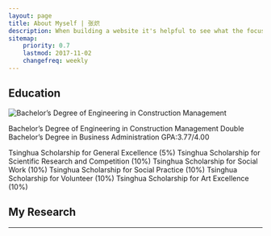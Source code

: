 ```yaml
---
layout: page
title: About Myself | 张炽
description: When building a website it's helpful to see what the focus of your site is. This page is an example of how to show a website's focus.
sitemap:
    priority: 0.7
    lastmod: 2017-11-02
    changefreq: weekly
---
```

## Education
![Bachelor’s Degree of Engineering in Construction Management](http://i1.bvimg.com/623513/cca14a2d39b394e3.png)

Bachelor’s Degree of Engineering in Construction Management
Double Bachelor’s Degree in Business Administration
GPA:3.77/4.00 

Tsinghua Scholarship for General Excellence (5%)
Tsinghua Scholarship for Scientific Research and Competition (10%)
Tsinghua Scholarship for Social Work (10%)
Tsinghua Scholarship for Social Practice (10%)
Tsinghua Scholarship for Volunteer (10%)
Tsinghua Scholarship for Art Excellence (10%)


## My Research
 



***
<div class="box alt">
		<div class="row 50% uniform">
			<div class="4u"><span class="image fit"><img src="{{ "http://i1.bvimg.com/623513/0bc799f7fc710c63.jpg" | absolute_url }}" alt="" /></span></div>
			<div class="4u"><span class="image fit"><img src="{{ "http://i1.bvimg.com/623513/f0eb4b3571ee66ab.jpg" | absolute_url }}" alt="" /></span></div>
			<div class="4u$"><span class="image fit"><img src="http://i1.bvimg.com/623513/7681f3dda6d90a14.jpg" alt="" />
			<div class="4u"><span class="image fit"><img src="{{ "http://i1.bvimg.com/623513/d25fd7813fb3a475.jpg" | absolute_url }}" alt="" /></span></div>
			<div class="4u"><span class="image fit"><img src="{{ "http://i4.bvimg.com/623513/499dc42754913d6b.jpg" | absolute_url }}" alt="" /></span></div>
			<div class="4u$"><span class="image fit"><img src="http://http://i4.bvimg.com/623513/3f5a283b2d458274.jpg" alt="" />
			</span></div>
			<!-- Break -->
		</div>
	</div>
